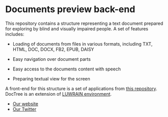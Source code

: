 
# Documents preview back-end

This repository contains a structure representing a text document 
prepared for exploring by blind and visually impaired people.
A set of features includes:

* Loading of documents from files in various formats, including 
TXT,
HTML,
DOC,
DOCX,
FB2,
EPUB,
DAISY

* Easy navigation over document parts 

* Easy access to the documents content with speech

* Preparing textual view for the screen

A front-end for this structure is a set of applications from [this repository](https://github.com/luwrain/app-reader).
DocTree is an extension of [LUWRAIN environment](https://github.com/luwrain/luwrain).

* [Our website](http://luwrain.org/?lang=en)
* [Our Twitter](http://twitter.com/luwrain)
